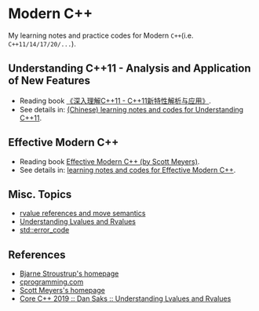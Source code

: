 # Modern C++
My learning notes and practice codes for Modern `C++`(i.e. `C++11/14/17/20/...`).      

## Understanding C++11 - Analysis and Application of New Features
- Reading book [《深入理解C++11 - C++11新特性解析与应用》](https://book.douban.com/subject/24738301/).    
- See details in: [(Chinese) learning notes and codes for Understanding C++11](./understanding-cpp11/).    

## Effective Modern C++
- Reading book [Effective Modern C++ (by Scott Meyers)](https://www.oreilly.com/library/view/effective-modern-c/9781491908419/).     
- See details in: [learning notes and codes for Effective Modern C++](./effective-modern-cpp/).    

## Misc. Topics
- [rvalue references and move semantics](./misc/rvalue-references-and-move-semantics/)
- [Understanding Lvalues and Rvalues](./misc/core-cpp-2019-understanding-lvalues-and-rvalues/)
- [std::error_code](./misc/error_code/)

## References
- [Bjarne Stroustrup's homepage](http://www.stroustrup.com)
- [cprogramming.com](https://www.cprogramming.com/)
- [Scott Meyers's homepage](https://www.aristeia.com/)
- [Core C++ 2019 :: Dan Saks :: Understanding Lvalues and Rvalues](https://www.youtube.com/watch?v=mK0r21-djk8)    
